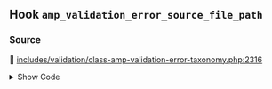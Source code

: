 ## Hook `amp_validation_error_source_file_path`

### Source

:link: [includes/validation/class-amp-validation-error-taxonomy.php:2316](../../includes/validation/class-amp-validation-error-taxonomy.php#L2316)

<details>
<summary>Show Code</summary>

```php
$file_path = apply_filters( 'amp_validation_error_source_file_path', $file_path, $source );
```

</details>
